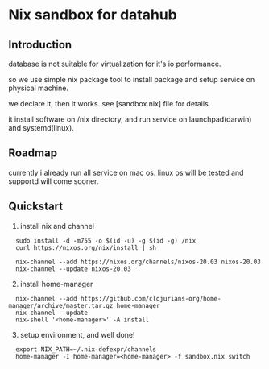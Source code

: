 # Nix sandbox for datahub


## Introduction
database is not suitable for virtualization for it's io performance.

so we use simple nix package tool to install package and setup service on physical machine.

we declare it, then it works. see [sandbox.nix] file for details.

it install software on /nix directory, and run service on launchpad(darwin) and systemd(linux).


## Roadmap
currently i already run all service on mac os. 
linux os will be tested and supportd will come sooner.
  

## Quickstart
1.  install nix and channel

```
  sudo install -d -m755 -o $(id -u) -g $(id -g) /nix
  curl https://nixos.org/nix/install | sh
  
  nix-channel --add https://nixos.org/channels/nixos-20.03 nixos-20.03
  nix-channel --update nixos-20.03
```

2. install home-manager

```
  nix-channel --add https://github.com/clojurians-org/home-manager/archive/master.tar.gz home-manager
  nix-channel --update
  nix-shell '<home-manager>' -A install
```

3. setup environment, and well done!
```
  export NIX_PATH=~/.nix-defexpr/channels
  home-manager -I home-manager=<home-manager> -f sandbox.nix switch
```
